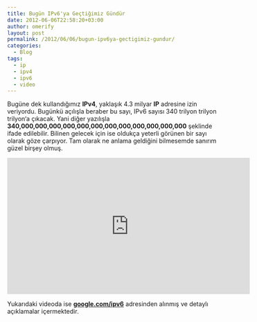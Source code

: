 ```yaml
---
title: Bugün IPv6'ya Geçtiğimiz Gündür
date: 2012-06-06T22:58:20+03:00
author: omerify
layout: post
permalink: /2012/06/06/bugun-ipv6ya-gectigimiz-gundur/
categories:
  - Blog
tags:
  - ip
  - ipv4
  - ipv6
  - video
---
```


Bugüne dek kullandığımız **IPv4**, yaklaşık 4.3 milyar **IP** adresine izin veriyordu. Bugünkü açılışla beraber bu sayı, IPv6 sayısı 340 trilyon trilyon trilyon‘a çıkacak. Yani diğer yazılışla **340,000,000,000,000,000,000,000,000,000,000,000,000** şeklinde ifade edilebilir. Bilinen gelecek için ise oldukça yeterli görünen bir sayı olarak göze çarpıyor. Tam olarak ne anlama geldiğini bilmesemde sanırım güzel birşey olmuş.

<iframe width="560" height="315" src="https://www.youtube.com/embed/-Uwjt32NvVA" title="YouTube video player" frameborder="0" allow="accelerometer; autoplay; clipboard-write; encrypted-media; gyroscope; picture-in-picture" allowfullscreen></iframe>

Yukarıdaki videoda ise <a href="http://google.com/ipv6" target="_blank" rel="noreferrer noopener nofollow" title="ipv6"><strong>google.com/ipv6</strong></a> adresinden alınmış ve detaylı açıklamalar içermektedir.